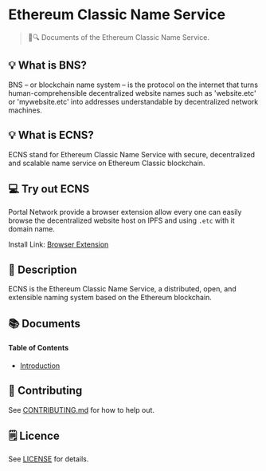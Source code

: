 # Ethereum Classic Name Service

> 📖🔍 Documents of the Ethereum Classic Name Service.

## 💡 What is BNS?
BNS – or blockchain name system – is the protocol on the internet that turns human-comprehensible decentralized website names such as 'website.etc' or 'mywebsite.etc' into addresses understandable by decentralized network machines.

## 💡 What is ECNS?
ECNS stand for Ethereum Classic Name Service with secure, decentralized and scalable name service on Ethereum Classic blockchain.

## 💻 Try out ECNS

Portal Network provide a browser extension allow every one can easily browse the decentralized website host on IPFS and using `.etc` with it domain name.

Install Link: [Browser Extension](https://chrome.google.com/webstore/detail/portal-network/apcnffelpkinnpoapmokieojaffmcpmf?utm_source=chrome-ntp-icon)

## 📝 Description

ECNS is the Ethereum Classic Name Service, a distributed, open, and extensible naming system based on the Ethereum blockchain.

## 📚 Documents

#### Table of Contents
-  [Introduction](./docs/INTRODUCTION.md)

## 📣 Contributing
See [CONTRIBUTING.md](./CONTRIBUTING.md) for how to help out.

## 🗒 Licence
See [LICENSE](./LICENSE) for details.
